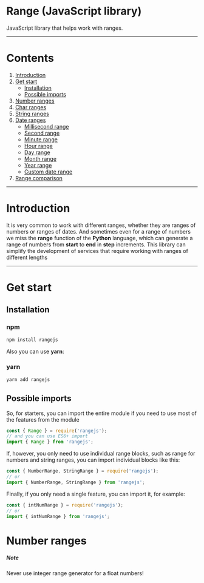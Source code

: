# Range (JavaScript library)
JavaScript library that helps work with ranges.
____
# Contents
1. [Introduction](#introduction)
2. [Get start](#get-start)
    * [Installation](#installation)
    * [Possible imports](#possible-imports)
3. [Number ranges](#number-ranges)
4. [Char ranges](#char-ranges)
5. [String ranges](#string-ranges)
6. [Date ranges](#date-ranges)
    * [Millisecond range](#millisecond-range)
    * [Second range](#second-range)
    * [Minute range](#minute-range)
    * [Hour range](#hour-range)
    * [Day range](#day-range)
    * [Month range](#month-range)
    * [Year range](#year-range)
    * [Custom date range](#custom-date-range)
7. [Range сomparison](#range-comparsion)
____
# Introduction
It is very common to work with different ranges, whether they are ranges of numbers or ranges of dates. And sometimes even for a range of numbers we miss the **range** function of the **Python** language, which can generate a range of numbers from **start** to **end** in **step** increments.
This library can simplify the development of services that require working with ranges of different lengths
____
# Get start
## Installation
### npm
```sh
npm install rangejs
```
Also you can use **yarn**:
### yarn
```sh
yarn add rangejs
```
## Possible imports
So, for starters, you can import the entire module if you need to use most of the features from the module
```js
const { Range } = require('rangejs');
// and you can use ES6+ import
import { Range } from 'rangejs';
```
If, however, you only need to use individual range blocks, such as range for numbers and string ranges, you can import individual blocks like this:
```js
const { NumberRange, StringRange } = require('rangejs');
// or
import { NumberRange, StringRange } from 'rangejs';
```
Finally, if you only need a single feature, you can import it, for example:
```js
const { intNumRange } = require('rangejs');
// or
import { intNumRange } from 'rangejs';
```
# Number ranges

##### Note
Never use integer range generator for a float numbers!